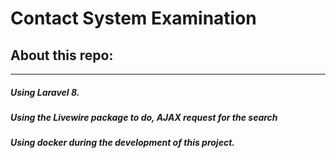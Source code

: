 # Contact System Examination

## About this repo:
---
##### Using Laravel 8.
##### Using the Livewire package to do, AJAX request for the search
##### Using docker during the development of this project.
